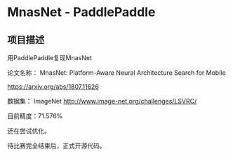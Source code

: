 # MnasNet - PaddlePaddle

## 项目描述
用PaddlePaddle复现MnasNet

论文名称： MnasNet: Platform-Aware Neural Architecture Search for Mobile

https://arxiv.org/abs/1807.11626

数据集： ImageNet http://www.image-net.org/challenges/LSVRC/


目前精度：71.576%

还在尝试优化。

待比赛完全结束后，正式开源代码。

<!-- ## 项目结构
```
-|data
-|work
-README.MD
-xxx.ipynb
```
## 使用方式
A：在AI Studio上[运行本项目](https://aistudio.baidu.com/aistudio/usercenter)
B：此处由项目作者进行撰写使用方式。 -->

